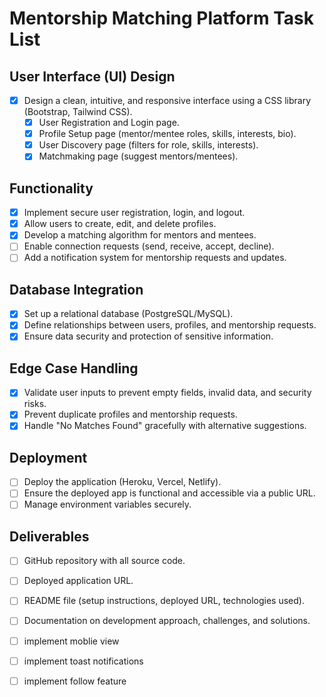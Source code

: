 # Mentorship Matching Platform Task List

## User Interface (UI) Design

- [x] Design a clean, intuitive, and responsive interface using a CSS library (Bootstrap, Tailwind CSS).
  - [x] User Registration and Login page.
  - [x] Profile Setup page (mentor/mentee roles, skills, interests, bio).
  - [x] User Discovery page (filters for role, skills, interests).
  - [x] Matchmaking page (suggest mentors/mentees).

## Functionality

- [x] Implement secure user registration, login, and logout.
- [x] Allow users to create, edit, and delete profiles.
- [x] Develop a matching algorithm for mentors and mentees.
- [ ] Enable connection requests (send, receive, accept, decline).
- [ ] Add a notification system for mentorship requests and updates.

## Database Integration

- [x] Set up a relational database (PostgreSQL/MySQL).
- [x] Define relationships between users, profiles, and mentorship requests.
- [x] Ensure data security and protection of sensitive information.

## Edge Case Handling

- [x] Validate user inputs to prevent empty fields, invalid data, and security risks.
- [x] Prevent duplicate profiles and mentorship requests.
- [x] Handle "No Matches Found" gracefully with alternative suggestions.

## Deployment

- [ ] Deploy the application (Heroku, Vercel, Netlify).
- [ ] Ensure the deployed app is functional and accessible via a public URL.
- [ ] Manage environment variables securely.

## Deliverables

- [ ] GitHub repository with all source code.
- [ ] Deployed application URL.
- [ ] README file (setup instructions, deployed URL, technologies used).
- [ ] Documentation on development approach, challenges, and solutions.

- [ ] implement moblie view
- [ ] implement toast notifications
- [ ] implement follow feature
